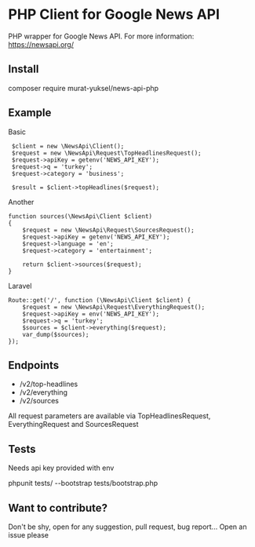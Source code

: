 # PHP Client for Google News API

PHP wrapper for Google News API. For more information: https://newsapi.org/

## Install

composer require murat-yuksel/news-api-php

## Example

Basic
```
 $client = new \NewsApi\Client();
 $request = new \NewsApi\Request\TopHeadlinesRequest();
 $request->apiKey = getenv('NEWS_API_KEY');
 $request->q = 'turkey';
 $request->category = 'business';
 
 $result = $client->topHeadlines($request);
```

Another
```
function sources(\NewsApi\Client $client)
{
    $request = new \NewsApi\Request\SourcesRequest();
    $request->apiKey = getenv('NEWS_API_KEY');
    $request->language = 'en';
    $request->category = 'entertainment';

    return $client->sources($request);
}
```

Laravel
```
Route::get('/', function (\NewsApi\Client $client) {
    $request = new \NewsApi\Request\EverythingRequest();
    $request->apiKey = env('NEWS_API_KEY');
    $request->q = 'turkey';
    $sources = $client->everything($request);
    var_dump($sources);
});
```

## Endpoints

- /v2/top-headlines
- /v2/everything
- /v2/sources 

All request parameters are available via TopHeadlinesRequest, EverythingRequest and SourcesRequest 

## Tests

Needs api key provided with env 

phpunit tests/ --bootstrap tests/bootstrap.php

## Want to contribute?

Don't be shy, open for any suggestion, pull request, bug report... Open an issue please 